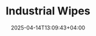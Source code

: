 ---
type: product
layout: product
date: 2025-04-14T13:09:43+04:00
sitemap:
  priority: 1
  changefreq: "weekly"

# SEO metadata
seoTitleSuffix: "Heavy-Duty Shop Towels near me"
seoDescription: >-
  Nutcracker Pro's industrial wipes for New York auto shops. 1050 durable wipes per roll, perfect for mechanics and dealerships. Lint-free, solvent-resistant, cost-effective. Fast shipping across New York.

# Page content
title: "**Industrial Wipes**"
titlePrefix: "New York Auto Shop Supplies"
description: >-
  Nutcracker Pro’s industrial wipes deliver top performance for New York mechanics. 1050 heavy-duty wipes per roll tackle grease, oil, and fluids with ease. Lint-free and solvent-resistant, they’re built for dealerships and service centers, cutting costs without compromising quality.

# price section
priceSection:
  title: "Unbeatable price"

# benefitsContent
benefitsImages:
  - image: "/images/wipes/product-main.jpg"
    alt: "New York mechanic using industrial wipes"

# benefitsContent
benefitsBlocks:
  - title: "New York Mechanic Essentials"
    text: >-
      Perfect for auto shops, these wipes handle grease and oil effortlessly. Designed for daily use in busy service centers across the state.
  - title: "Heavy-Duty Performance"
    text: >-
      Built to last, these wipes stay strong even during tough cleanups. Ideal for dealerships needing reliable shop supplies.
  - title: "Versatile Shop Solution"
    text: >-
      Works with most solvents, making them a go-to for mechanics cleaning tools, parts, and surfaces in any garage.
  - title: "Cost-Saving Supplies"
    text: >-
      Affordable pricing helps New York service centers stock up without breaking the bank. Keep your shop running smoothly.
  - title: "Low-Lint Finish"
    text: >-
      Leaves no residue, perfect for precision cleaning in auto shops. Great for windshields and delicate components.
  - title: "Fast Workflow"
    text: >-
      Fits Tork dispensers for quick access in New York garages. Easy tear-off reduces waste and speeds up tasks.
  - title: "New York Shop Safety"
    text: >-
      Durable wipes reduce hazards by handling spills fast. A must-have for safe, clean service bays.
  - title: "Bulk Order Value"
    text: >-
      Economy-size rolls ensure auto shops stay stocked. Save more with wholesale pricing tailored for high-volume use.
  - title: "Eco-Friendly Choice"
    text: >-
      Sustainable wipes for New York auto shops. Tough on grime but gentle on the environment, meeting local standards.

# gallery section
gallery:
  id: "product-gallery"
  items:
    - image: "images/wipes/gallery-4.jpg"
      alt: "Industrial wipes cleaning greasy parts in New York shops"
    - image: "images/wipes/gallery-5.jpg"
      alt: "Heavy-duty wipes in Tork dispenser for New York mechanics"
    - image: "images/wipes/gallery-6.jpg"
      alt: "Industrial wipes absorbing fluids in New York service centers"

# testimonials section
testimonials:
  title: "# Customer reviews"
  items:
    - name: "Mike T."
      text: >-
        These wipes are a game-changer for my auto shop. They soak up oil fast and don’t tear. A roll lasts weeks, and the price is right.
    - name: "Sarah L."
      text: >-
        I run a dealership, and these wipes keep our bays clean. They’re tough, low-lint, and work with all our solvents. Great deal.
    - name: "Tony R."
      text: >-
        Best wipes I’ve used in my garage. They handle grease and don’t leave a mess. I’m saving cash compared to other brands.
    - name: "Lisa M."
      text: >-
        These are perfect for my service center. Strong enough for heavy jobs but safe for delicate parts. Fast shipping too.
    - name: "Dave K."
      text: >-
        I’ve tried plenty of wipes, but these stand out in my New York shop. They’re durable and don’t shred, even with tough grime.
    - name: "Emma J."
      text: >-
        Our body shop loves these wipes. They clean without leaving lint, and we go through fewer per job. Worth every penny.
    - name: "Chris P."
      text: >-
        These wipes make my garage work easier. They’re strong, soak up spills quick, and fit our dispenser perfectly.
    - name: "Rachel S."
      text: >-
        Running a New York repair shop, I need reliable supplies. These wipes are tough, affordable, and get the job done right.
    - name: "Joe V."
      text: >-
        These wipes are a staple in my auto shop. They clean tools and surfaces clean without falling apart. Great for daily use.

# FAQ section
faq:
  titleColored: "F.A.Q."
  questions:
    - question: "How tough are these wipes for auto shop tasks?"
      answer: >-
        Nutcracker Pro’s wipes are built for auto shops. They stay strong when wet, perfect for scrubbing tools and parts without tearing. Mechanics across New York trust them for heavy-duty cleaning, from oil spills to grease buildup, ensuring a safe and efficient workspace.
    - question: "Do these wipes work with auto shop solvents?"
      answer: >-
        Yes, these wipes pair well with most solvents used i garages. They hold up against degreasers and brake cleaners, making them versatile for auto repair supplies. Dealerships and service centers rely on them for consistent performance.
    - question: "How many wipes are in a roll?"
      answer: >-
        Each roll has 1050 wipes, ideal for service centers. The large count supports high-volume use, ensuring mechanics and dealerships in New York have a steady supply of auto shop tools without constant reordering.
    - question: "Are these wipes safe for delicate surfaces?"
      answer: >-
        Absolutely, their low-lint design makes them safe for windshields and interiors in body shops. They clean without leaving residue, meeting the needs of professional-grade auto supplies for precision work.
    - question: "What dispensers fit these wipes?"
      answer: >-
        They’re made for Tork floor dispensers, common in New York auto shops. The easy tear-off design boosts efficiency, helping mechanics access wipes fast during busy jobs, reducing waste and keeping costs low.
    - question: "Can I order these in bulk for my New York shop?"
      answer: >-
        Yes, bulk orders are available with fast shipping to New York. These wipes are a cost-saving choice for New York dealerships and garages, offering wholesale mechanic supplies to keep your stock full and budget in check.
    - question: "Are these wipes eco-friendly for New York shops?"
      answer: >-
        Our wipes meet New York’s environmental standards, offering a sustainable option for auto repair supplies. They’re tough on grime but eco-conscious, perfect for service centers aiming to reduce their footprint.
    - question: "How do these wipes help with shop safety?"
      answer: >-
        They quickly absorb spills, reducing hazards in garages. Trusted bmechanics, these wipes ensure cleaner, safer service bays, supporting technician safety equipment needs with reliable performance.

---